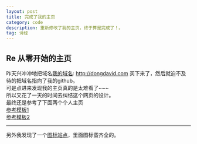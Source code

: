 ```yaml
---
layout: post
title: 完成了我的主页
category: code
description: 重新修改了我的主页，终于算是完成了！。
tag: 诗经
---
```


## Re 从零开始的主页

昨天兴冲冲地把域名[我的域名](http://dongdavid.com): http://dongdavid.com  买下来了，然后就迫不及待的把域名指向了我的github。  
可是点进来发现我的主页真的是太难看了~~~  
所以又花了一天的时间去纠结这个网页的设计。	
最终还是参考了下面两个个人主页  
[参考模板1](http://www.fangr.tk)  
[参考模板2](http://me.blogabs.cc)  
 
***
另外我发现了一个[图标站点](https://www.iconfinder.com)，里面图标蛮齐全的。



[Dong David]: http://www.DongDavid.com  "Dong David"

